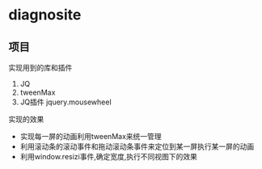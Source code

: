 # diagnosite

## 项目

实现用到的库和插件
1. JQ
2. tweenMax
3. JQ插件 jquery.mousewheel

实现的效果

- 实现每一屏的动画利用tweenMax来统一管理
- 利用滚动条的滚动事件和拖动滚动条事件来定位到某一屏执行某一屏的动画
- 利用window.resizi事件,确定宽度,执行不同视图下的效果